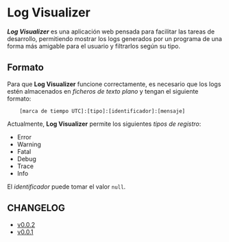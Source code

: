 # Log Visualizer

***Log Visualizer*** es una aplicación web pensada para facilitar
las tareas de desarrollo, permitiendo mostrar los logs generados
por un programa de una forma más amigable para el usuario y filtrarlos
según su tipo.

## Formato

Para que **Log Visualizer** funcione correctamente, es necesario que los logs
estén almacenados en *ficheros de texto plano* y tengan el siguiente formato:
```
    [marca de tiempo UTC]:[tipo]:[identificador]:[mensaje]
```
Actualmente, **Log Visualizer** permite los siguientes *tipos de registro*:
 - Error
 - Warning
 - Fatal
 - Debug
 - Trace
 - Info

El *identificador* puede tomar el valor `null`.

## CHANGELOG

 - [v0.0.2](CHANGELOG.md#002-2025-01-17)
 - [v0.0.1](CHANGELOG.md#001-2024-11-24)